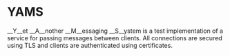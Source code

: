 # YAMS

__Y__et __A__nother __M__essaging __S__ystem is a test implementation of a service for passing messages between clients.
All connections are secured using TLS and clients are authenticated using certificates.

